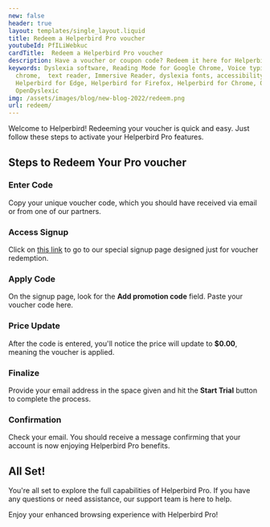 ```yaml
---
new: false
header: true
layout: templates/single_layout.liquid
title: Redeem a Helperbird Pro voucher
youtubeId: PfILiWebkuc
cardTitle:  Redeem a Helperbird Pro voucher
description: Have a voucher or coupon code? Redeem it here for Helperbird Pro.
keywords: Dyslexia software, Reading Mode for Google Chrome, Voice typing for chrome, Text to speech for
  chrome,  text reader, Immersive Reader, dyslexia fonts, accessibility software, dyslexia software,
  Helperbird for Edge, Helperbird for Firefox, Helperbird for Chrome, Opendyslexic for Chrome,
  OpenDyslexic
img: /assets/images/blog/new-blog-2022/redeem.png
url: redeem/
---
```




Welcome to Helperbird! Redeeming your voucher is quick and easy. Just follow these steps to activate your Helperbird Pro features.

##  Steps to Redeem Your Pro voucher

### Enter Code
Copy your unique voucher code, which you should have received via email or from one of our partners.

### Access Signup
Click on [this link](https://payments.coffeeandfun.com/b/8wM01ZbakbT6e5y5kO) to go to our special signup page designed just for voucher redemption.

### Apply Code
On the signup page, look for the **Add promotion code** field. Paste your voucher code here.

### Price Update
After the code is entered, you'll notice the price will update to **$0.00**, meaning the voucher is applied.

### Finalize
Provide your email address in the space given and hit the **Start Trial** button to complete the process.

### Confirmation
Check your email. You should receive a message confirming that your account is now enjoying Helperbird Pro benefits.


## All Set!

You're all set to explore the full capabilities of Helperbird Pro. If you have any questions or need assistance, our support team is here to help.

Enjoy your enhanced browsing experience with Helperbird Pro!

